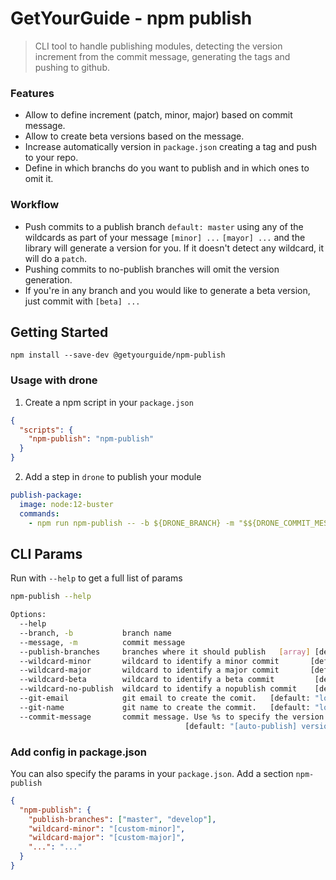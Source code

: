 # GetYourGuide - npm publish
> CLI tool to handle publishing modules, detecting the version increment from the commit message, generating the tags and pushing to github.

### Features
- Allow to define increment (patch, minor, major) based on commit message.
- Allow to create beta versions based on the message.
- Increase automatically version in `package.json` creating a tag and push to your repo.
- Define in which branchs do you want to publish and in which ones to omit it.

### Workflow
- Push commits to a publish branch `default: master` using any of the wildcards as part of your message `[minor] ...` `[mayor] ...` and the library will generate a version for you. If it doesn't detect any wildcard, it will do a `patch`.
- Pushing commits to no-publish branches will omit the version generation.
- If you're in any branch and you would like to generate a beta version, just commit with `[beta] ...`

## Getting Started
```shell
npm install --save-dev @getyourguide/npm-publish
```

### Usage with drone
1. Create a npm script in your `package.json`
```json
{
  "scripts": {
    "npm-publish": "npm-publish"
  }
}
```

2. Add a step in `drone` to publish your module
```yml
publish-package:
  image: node:12-buster
  commands:
    - npm run npm-publish -- -b ${DRONE_BRANCH} -m "$${DRONE_COMMIT_MESSAGE}"
```

## CLI Params
Run with `--help` to get a full list of params
```sh
npm-publish --help

Options:                                   
  --help                                                    
  --branch, -b           branch name                                         [required]
  --message, -m          commit message                                      [required]
  --publish-branches     branches where it should publish   [array] [default: "master"]
  --wildcard-minor       wildcard to identify a minor commit       [default: "[minor]"]
  --wildcard-major       wildcard to identify a major commit       [default: "[major]"]
  --wildcard-beta        wildcard to identify a beta commit         [default: "[beta]"]
  --wildcard-no-publish  wildcard to identify a nopublish commit    [default: "[beta]"]
  --git-email            git email to create the comit.   [default: "local git config"]
  --git-name             git name to create the commit.   [default: "local git config"]
  --commit-message       commit message. Use %s to specify the version
                                       [default: "[auto-publish] version %s [ci skip]"]
```

### Add config in package.json
You can also specify the params in your `package.json`. Add a section `npm-publish`
```json
{
  "npm-publish": {
    "publish-branches": ["master", "develop"],
    "wildcard-minor": "[custom-minor]",
    "wildcard-major": "[custom-major]",
    "...": "..."
  }
}
```
